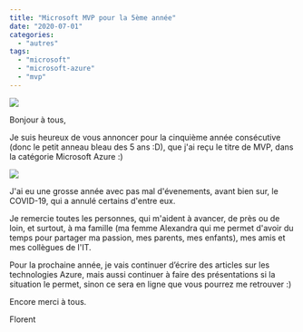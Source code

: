 ```yaml
---
title: "Microsoft MVP pour la 5ème année"
date: "2020-07-01"
categories: 
  - "autres"
tags: 
  - "microsoft"
  - "microsoft-azure"
  - "mvp"
---
```


![](https://cloudyjourney.fr/wp-content/uploads/2018/01/mvp.png)

Bonjour à tous,

Je suis heureux de vous annoncer pour la cinquième année consécutive (donc le petit anneau bleau des 5 ans :D), que j'ai reçu le titre de MVP, dans la catégorie Microsoft Azure :)

![](https://cloudyjourney.fr/wp-content/uploads/2020/07/MVP_2020.png)

J'ai eu une grosse année avec pas mal d'évenements, avant bien sur, le COVID-19, qui a annulé certains d'entre eux.

Je remercie toutes les personnes, qui m'aident à avancer, de près ou de loin, et surtout, à ma famille (ma femme Alexandra qui me permet d'avoir du temps pour partager ma passion, mes parents, mes enfants), mes amis et mes collègues de l'IT.

Pour la prochaine année, je vais continuer d’écrire des articles sur les technologies Azure, mais aussi continuer à faire des présentations si la situation le permet, sinon ce sera en ligne que vous pourrez me retrouver :)

Encore merci à tous.

Florent
